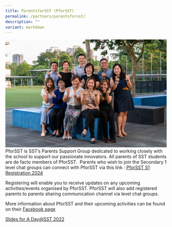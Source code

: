 ```yaml
---
title: ParentsforSST (PforSST)
permalink: /partners/parentsforsst/
description: ""
variant: markdown
---
```

![](/images/PatSST%20w_o%20Principals.jpg)
PforSST is SST’s Parents Support Group dedicated to working closely with the school to support our passionate innovators. All parents of SST students are de facto members of PforSST.  Parents who wish to join the Secondary 1 level chat groups can connect with PforSST via this link : [PforSST S1 Registration 2024](https://forms.gle/Bb2QcvXifLncVswr8)

Registering will enable you to receive updates on any upcoming activities/events organised by PforSST. PforSST will also add registered parents to parents sharing communication channel via level chat groups.

More information about PforSST and their upcoming activities can be found on their [Facebook page](https://www.google.com/url?q=https%3A%2F%2Fwww.facebook.com%2FPforSST&sa=D&sntz=1&usg=AFQjCNFxGtdxiLEyPiXdZ10YWhapjP0k-Q)

[Slides for A Day@SST 2022](https://www.sst.edu.sg/wp-content/uploads/2022/11/A-Day@SST-2022-Slides.pdf)